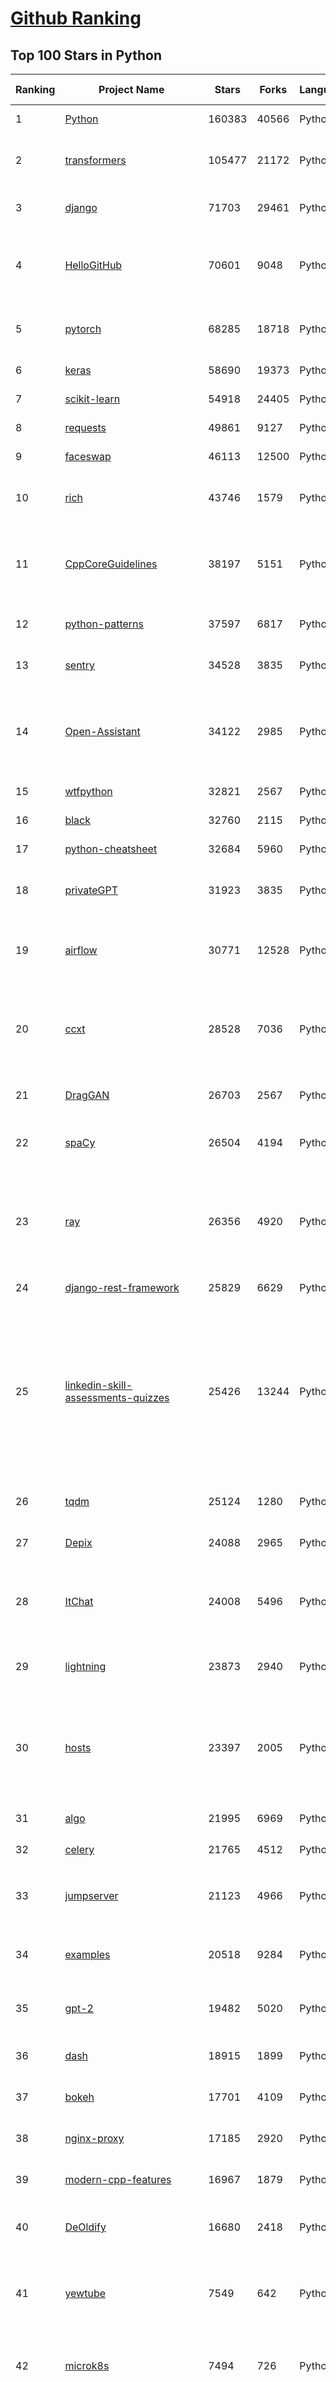 [Github Ranking](../README.md)
==========

## Top 100 Stars in Python

| Ranking | Project Name | Stars | Forks | Language | Open Issues | Description | Last Commit |
| ------- | ------------ | ----- | ----- | -------- | ----------- | ----------- | ----------- |
| 1 | [Python](https://github.com/TheAlgorithms/Python) | 160383 | 40566 | Python | 28 | All Algorithms implemented in Python | 2023-06-27T22:55:55Z |
| 2 | [transformers](https://github.com/huggingface/transformers) | 105477 | 21172 | Python | 588 | 🤗 Transformers: State-of-the-art Machine Learning for Pytorch, TensorFlow, and JAX. | 2023-06-29T08:46:58Z |
| 3 | [django](https://github.com/django/django) | 71703 | 29461 | Python | 0 | The Web framework for perfectionists with deadlines. | 2023-06-29T07:49:20Z |
| 4 | [HelloGitHub](https://github.com/521xueweihan/HelloGitHub) | 70601 | 9048 | Python | 107 | :octocat: 分享 GitHub 上有趣、入门级的开源项目。Share interesting, entry-level open source projects on GitHub. | 2023-06-28T00:31:22Z |
| 5 | [pytorch](https://github.com/pytorch/pytorch) | 68285 | 18718 | Python | 11281 | Tensors and Dynamic neural networks in Python with strong GPU acceleration | 2023-06-29T08:49:40Z |
| 6 | [keras](https://github.com/keras-team/keras) | 58690 | 19373 | Python | 294 | Deep Learning for humans | 2023-06-29T05:37:52Z |
| 7 | [scikit-learn](https://github.com/scikit-learn/scikit-learn) | 54918 | 24405 | Python | 1590 | scikit-learn: machine learning in Python | 2023-06-29T07:58:58Z |
| 8 | [requests](https://github.com/psf/requests) | 49861 | 9127 | Python | 203 | A simple, yet elegant, HTTP library. | 2023-06-26T18:38:59Z |
| 9 | [faceswap](https://github.com/deepfakes/faceswap) | 46113 | 12500 | Python | 21 | Deepfakes Software For All | 2023-06-28T18:17:57Z |
| 10 | [rich](https://github.com/Textualize/rich) | 43746 | 1579 | Python | 114 | Rich is a Python library for rich text and beautiful formatting in the terminal. | 2023-06-26T14:03:31Z |
| 11 | [CppCoreGuidelines](https://github.com/isocpp/CppCoreGuidelines) | 38197 | 5151 | Python | 222 | The C++ Core Guidelines are a set of tried-and-true guidelines, rules, and best practices about coding in C++ | 2023-06-25T03:45:31Z |
| 12 | [python-patterns](https://github.com/faif/python-patterns) | 37597 | 6817 | Python | 10 | A collection of design patterns/idioms in Python | 2023-05-24T00:51:48Z |
| 13 | [sentry](https://github.com/getsentry/sentry) | 34528 | 3835 | Python | 1073 | Developer-first error tracking and performance monitoring | 2023-06-29T09:02:48Z |
| 14 | [Open-Assistant](https://github.com/LAION-AI/Open-Assistant) | 34122 | 2985 | Python | 202 | OpenAssistant is a chat-based assistant that understands tasks, can interact with third-party systems, and retrieve information dynamically to do so. | 2023-06-26T19:45:56Z |
| 15 | [wtfpython](https://github.com/satwikkansal/wtfpython) | 32821 | 2567 | Python | 59 | What the f*ck Python? 😱 | 2023-04-28T07:04:28Z |
| 16 | [black](https://github.com/psf/black) | 32760 | 2115 | Python | 370 | The uncompromising Python code formatter | 2023-06-28T20:45:57Z |
| 17 | [python-cheatsheet](https://github.com/gto76/python-cheatsheet) | 32684 | 5960 | Python | 7 | Comprehensive Python Cheatsheet | 2023-06-09T07:50:13Z |
| 18 | [privateGPT](https://github.com/imartinez/privateGPT) | 31923 | 3835 | Python | 316 | Interact privately with your documents using the power of GPT, 100% privately, no data leaks | 2023-06-29T07:29:15Z |
| 19 | [airflow](https://github.com/apache/airflow) | 30771 | 12528 | Python | 707 | Apache Airflow - A platform to programmatically author, schedule, and monitor workflows | 2023-06-29T08:53:30Z |
| 20 | [ccxt](https://github.com/ccxt/ccxt) | 28528 | 7036 | Python | 789 | A JavaScript / TypeScript / Python / C# / PHP cryptocurrency trading API with support for more than 100 bitcoin/altcoin exchanges | 2023-06-29T08:36:34Z |
| 21 | [DragGAN](https://github.com/XingangPan/DragGAN) | 26703 | 2567 | Python | 67 | Official Code for DragGAN (SIGGRAPH 2023) | 2023-06-29T07:38:01Z |
| 22 | [spaCy](https://github.com/explosion/spaCy) | 26504 | 4194 | Python | 75 | 💫 Industrial-strength Natural Language Processing (NLP) in Python | 2023-06-28T15:10:35Z |
| 23 | [ray](https://github.com/ray-project/ray) | 26356 | 4920 | Python | 2720 | Ray is a unified framework for scaling AI and Python applications. Ray consists of a core distributed runtime and a toolkit of libraries (Ray AIR) for accelerating ML workloads. | 2023-06-29T08:59:42Z |
| 24 | [django-rest-framework](https://github.com/encode/django-rest-framework) | 25829 | 6629 | Python | 72 | Web APIs for Django. 🎸 | 2023-06-28T16:01:59Z |
| 25 | [linkedin-skill-assessments-quizzes](https://github.com/Ebazhanov/linkedin-skill-assessments-quizzes) | 25426 | 13244 | Python | 70 | Full reference of LinkedIn answers 2023 for skill assessments (aws-lambda, rest-api, javascript, react, git, html, jquery, mongodb, java, Go, python, machine-learning, power-point) linkedin excel test lösungen, linkedin machine learning test LinkedIn test questions and answers  | 2023-06-28T08:38:38Z |
| 26 | [tqdm](https://github.com/tqdm/tqdm) | 25124 | 1280 | Python | 346 | A Fast, Extensible Progress Bar for Python and CLI | 2023-06-25T02:46:43Z |
| 27 | [Depix](https://github.com/beurtschipper/Depix) | 24088 | 2965 | Python | 0 | Recovers passwords from pixelized screenshots | 2023-05-17T14:22:35Z |
| 28 | [ItChat](https://github.com/littlecodersh/ItChat) | 24008 | 5496 | Python | 250 | A complete and graceful API for Wechat. 微信个人号接口、微信机器人及命令行微信，三十行即可自定义个人号机器人。 | 2023-03-15T06:34:38Z |
| 29 | [lightning](https://github.com/Lightning-AI/lightning) | 23873 | 2940 | Python | 674 | Deep learning framework to train, deploy, and ship AI products Lightning fast. | 2023-06-29T03:01:09Z |
| 30 | [hosts](https://github.com/StevenBlack/hosts) | 23397 | 2005 | Python | 51 | 🔒 Consolidating and extending hosts files from several well-curated sources. Optionally pick extensions for porn, social media, and other categories. | 2023-06-27T22:30:17Z |
| 31 | [algo](https://github.com/wangzheng0822/algo) | 21995 | 6969 | Python | 102 | 数据结构和算法必知必会的50个代码实现 | 2022-11-04T12:46:41Z |
| 32 | [celery](https://github.com/celery/celery) | 21765 | 4512 | Python | 563 | Distributed Task Queue (development branch) | 2023-06-28T12:43:59Z |
| 33 | [jumpserver](https://github.com/jumpserver/jumpserver) | 21123 | 4966 | Python | 198 | JumpServer 是广受欢迎的开源堡垒机，是符合 4A 规范的专业运维安全审计系统。 | 2023-06-29T09:00:40Z |
| 34 | [examples](https://github.com/pytorch/examples) | 20518 | 9284 | Python | 152 | A set of examples around pytorch in Vision, Text, Reinforcement Learning, etc. | 2023-06-14T16:08:34Z |
| 35 | [gpt-2](https://github.com/openai/gpt-2) | 19482 | 5020 | Python | 120 | Code for the paper "Language Models are Unsupervised Multitask Learners" | 2023-06-02T09:33:46Z |
| 36 | [dash](https://github.com/plotly/dash) | 18915 | 1899 | Python | 710 | Data Apps & Dashboards for Python. No JavaScript Required. | 2023-06-28T18:44:17Z |
| 37 | [bokeh](https://github.com/bokeh/bokeh) | 17701 | 4109 | Python | 708 | Interactive Data Visualization in the browser, from  Python | 2023-06-28T11:05:14Z |
| 38 | [nginx-proxy](https://github.com/nginx-proxy/nginx-proxy) | 17185 | 2920 | Python | 363 | Automated nginx proxy for Docker containers using docker-gen | 2023-06-26T04:58:04Z |
| 39 | [modern-cpp-features](https://github.com/AnthonyCalandra/modern-cpp-features) | 16967 | 1879 | Python | 7 | A cheatsheet of modern C++ language and library features. | 2023-03-18T18:08:31Z |
| 40 | [DeOldify](https://github.com/jantic/DeOldify) | 16680 | 2418 | Python | 2 | A Deep Learning based project for colorizing and restoring old images (and video!) | 2023-04-16T16:39:32Z |
| 41 | [yewtube](https://github.com/mps-youtube/yewtube) | 7549 | 642 | Python | 184 | yewtube, forked from mps-youtube , is a Terminal based YouTube player and downloader. No Youtube API key required. | 2023-06-14T12:17:33Z |
| 42 | [microk8s](https://github.com/canonical/microk8s) | 7494 | 726 | Python | 244 | MicroK8s is a small, fast, single-package Kubernetes for developers, IoT and edge. | 2023-06-28T05:25:38Z |
| 43 | [PythonPark](https://github.com/Jack-Cherish/PythonPark) | 7365 | 1356 | Python | 1 | Python 开源项目之「自学编程之路」，保姆级教程：AI实验室、宝藏视频、数据结构、学习指南、机器学习实战、深度学习实战、网络爬虫、大厂面经、程序人生、资源分享。 | 2023-06-27T03:28:40Z |
| 44 | [RobustVideoMatting](https://github.com/PeterL1n/RobustVideoMatting) | 7211 | 973 | Python | 84 | Robust Video Matting in PyTorch, TensorFlow, TensorFlow.js, ONNX, CoreML! | 2023-06-15T13:06:52Z |
| 45 | [PaddleGAN](https://github.com/PaddlePaddle/PaddleGAN) | 7068 | 1178 | Python | 239 | PaddlePaddle GAN library, including lots of interesting applications like First-Order motion transfer,  Wav2Lip, picture repair, image editing, photo2cartoon, image style transfer, GPEN, and so on. | 2023-06-14T12:32:12Z |
| 46 | [BayesianOptimization](https://github.com/bayesian-optimization/BayesianOptimization) | 6864 | 1450 | Python | 10 | A Python implementation of global optimization with gaussian processes. | 2023-05-25T17:26:06Z |
| 47 | [hacktricks](https://github.com/carlospolop/hacktricks) | 6834 | 2027 | Python | 18 | Welcome to the page where you will find each trick/technique/whatever I have learnt in CTFs, real life apps, and reading researches and news. | 2023-06-29T02:46:46Z |
| 48 | [chroma](https://github.com/chroma-core/chroma) | 6693 | 456 | Python | 129 | the AI-native open-source embedding database | 2023-06-28T22:24:46Z |
| 49 | [buzz](https://github.com/chidiwilliams/buzz) | 6512 | 462 | Python | 39 | Buzz transcribes and translates audio offline on your personal computer. Powered by OpenAI's Whisper. | 2023-06-27T02:19:16Z |
| 50 | [tianshou](https://github.com/thu-ml/tianshou) | 6445 | 995 | Python | 61 | An elegant PyTorch deep reinforcement learning library. | 2023-06-28T09:04:59Z |
| 51 | [ngxtop](https://github.com/lebinh/ngxtop) | 6393 | 480 | Python | 45 | Real-time metrics for nginx server | 2022-10-06T19:58:56Z |
| 52 | [face-alignment](https://github.com/1adrianb/face-alignment) | 6360 | 1292 | Python | 64 | :fire: 2D and 3D Face alignment library build using pytorch  | 2023-06-06T12:53:09Z |
| 53 | [diff-match-patch](https://github.com/google/diff-match-patch) | 6346 | 1044 | Python | 63 | Diff Match Patch is a high-performance library in multiple languages that manipulates plain text. | 2023-06-02T14:07:25Z |
| 54 | [aws-sam-cli](https://github.com/aws/aws-sam-cli) | 6331 | 1145 | Python | 357 | CLI tool to build, test, debug, and deploy Serverless applications using AWS SAM | 2023-06-29T09:01:32Z |
| 55 | [python-dotenv](https://github.com/theskumar/python-dotenv) | 6152 | 370 | Python | 28 | Reads key-value pairs from a .env file and can set them as environment variables. It helps in developing applications following the 12-factor principles. | 2023-06-28T09:29:13Z |
| 56 | [gevent](https://github.com/gevent/gevent) | 5986 | 942 | Python | 109 | Coroutine-based concurrency library for Python | 2023-06-27T03:20:29Z |
| 57 | [WeasyPrint](https://github.com/Kozea/WeasyPrint) | 5904 | 603 | Python | 176 | The awesome document factory | 2023-06-20T13:47:51Z |
| 58 | [webpy](https://github.com/webpy/webpy) | 5818 | 1326 | Python | 35 | web.py is a web framework for python that is as simple as it is powerful.  | 2023-04-20T11:04:48Z |
| 59 | [persepolis](https://github.com/persepolisdm/persepolis) | 5745 | 658 | Python | 264 | Persepolis Download Manager is a GUI for aria2. | 2022-08-03T13:11:01Z |
| 60 | [vibora](https://github.com/vibora-io/vibora) | 5718 | 316 | Python | 112 | Fast, asynchronous and elegant Python web framework. | 2020-12-23T01:00:55Z |
| 61 | [ranger](https://github.com/ranger/ranger) | 13617 | 849 | Python | 686 | A VIM-inspired filemanager for the console | 2023-06-27T08:24:30Z |
| 62 | [awesome-oss-alternatives](https://github.com/RunaCapital/awesome-oss-alternatives) | 13568 | 718 | Python | 5 | Awesome list of open-source startup alternatives to well-known SaaS products 🚀 | 2023-06-28T01:09:17Z |
| 63 | [wxpy](https://github.com/youfou/wxpy) | 13527 | 2374 | Python | 295 | 微信机器人 / 可能是最优雅的微信个人号 API ✨✨ | 2019-07-14T17:59:47Z |
| 64 | [label-studio](https://github.com/heartexlabs/label-studio) | 13501 | 1609 | Python | 465 | Label Studio is a multi-type data labeling and annotation tool with standardized output format | 2023-06-29T01:21:14Z |
| 65 | [salt](https://github.com/saltstack/salt) | 13326 | 5432 | Python | 2526 | Software to automate the management and configuration of any infrastructure or application at scale. Get access to the Salt software package repository here:  | 2023-06-29T08:42:57Z |
| 66 | [mackup](https://github.com/lra/mackup) | 13299 | 918 | Python | 282 | Keep your application settings in sync (OS X/Linux) | 2023-06-25T20:24:21Z |
| 67 | [requests-html](https://github.com/psf/requests-html) | 13199 | 961 | Python | 168 | Pythonic HTML Parsing for Humans™ | 2023-06-21T14:24:42Z |
| 68 | [ChatPaper](https://github.com/kaixindelele/ChatPaper) | 13139 | 1443 | Python | 48 | Use ChatGPT to summarize the arXiv papers. 全流程加速科研，利用chatgpt进行论文总结+润色+审稿+审稿回复 | 2023-06-09T07:57:18Z |
| 69 | [discord.py](https://github.com/Rapptz/discord.py) | 13129 | 3731 | Python | 60 | An API wrapper for Discord written in Python. | 2023-06-28T12:21:16Z |
| 70 | [searx](https://github.com/searx/searx) | 12933 | 1731 | Python | 301 | Privacy-respecting metasearch engine | 2023-06-24T10:09:46Z |
| 71 | [newspaper](https://github.com/codelucas/newspaper) | 12890 | 2037 | Python | 401 | News, full-text, and article metadata extraction in Python 3. Advanced docs: | 2023-04-25T07:57:09Z |
| 72 | [TTS](https://github.com/coqui-ai/TTS) | 12824 | 1686 | Python | 25 | 🐸💬 - a deep learning toolkit for Text-to-Speech, battle-tested in research and production | 2023-06-28T22:46:51Z |
| 73 | [speedtest-cli](https://github.com/sivel/speedtest-cli) | 12813 | 1917 | Python | 0 | Command line interface for testing internet bandwidth using speedtest.net | 2023-04-29T19:11:54Z |
| 74 | [learn_python3_spider](https://github.com/wistbean/learn_python3_spider) | 12687 | 3157 | Python | 26 | python爬虫教程系列、从0到1学习python爬虫，包括浏览器抓包，手机APP抓包，如 fiddler、mitmproxy，各种爬虫涉及的模块的使用，如：requests、beautifulSoup、selenium、appium、scrapy等，以及IP代理，验证码识别，Mysql，MongoDB数据库的python使用，多线程多进程爬虫的使用，css 爬虫加密逆向破解，JS爬虫逆向，分布式爬虫，爬虫项目实战实例等 | 2023-03-30T17:03:58Z |
| 75 | [awx](https://github.com/ansible/awx) | 12377 | 3141 | Python | 1384 | AWX provides a web-based user interface, REST API, and task engine built on top of Ansible. It is one of the upstream projects for Red Hat Ansible Automation Platform. | 2023-06-29T07:17:05Z |
| 76 | [mailinabox](https://github.com/mail-in-a-box/mailinabox) | 12158 | 1364 | Python | 459 | Mail-in-a-Box helps individuals take back control of their email by defining a one-click, easy-to-deploy SMTP+everything else server: a mail server in a box. | 2023-06-27T09:50:28Z |
| 77 | [pyxel](https://github.com/kitao/pyxel) | 12083 | 768 | Python | 16 | A retro game engine for Python | 2023-06-27T17:38:31Z |
| 78 | [nltk](https://github.com/nltk/nltk) | 12073 | 2759 | Python | 238 | NLTK Source | 2023-06-28T16:18:24Z |
| 79 | [dgl](https://github.com/dmlc/dgl) | 11905 | 2851 | Python | 318 | Python package built to ease deep learning on graph, on top of existing DL frameworks. | 2023-06-29T08:24:12Z |
| 80 | [Zappa](https://github.com/Miserlou/Zappa) | 11899 | 1253 | Python | 604 | Serverless Python | 2023-03-23T13:59:31Z |
| 81 | [vid2vid](https://github.com/NVIDIA/vid2vid) | 8278 | 1198 | Python | 100 | Pytorch implementation of our method for high-resolution (e.g. 2048x1024) photorealistic video-to-video translation. | 2022-05-17T05:09:30Z |
| 82 | [pyautogui](https://github.com/asweigart/pyautogui) | 8264 | 1082 | Python | 414 | A cross-platform GUI automation Python module for human beings. Used to programmatically control the mouse & keyboard. | 2023-06-15T06:24:04Z |
| 83 | [ChatRWKV](https://github.com/BlinkDL/ChatRWKV) | 8195 | 582 | Python | 10 | ChatRWKV is like ChatGPT but powered by RWKV (100% RNN) language model, and open source. | 2023-06-26T04:51:02Z |
| 84 | [boto3](https://github.com/boto/boto3) | 8164 | 1772 | Python | 146 | AWS SDK for Python | 2023-06-28T19:28:19Z |
| 85 | [gpt-neo](https://github.com/EleutherAI/gpt-neo) | 7906 | 902 | Python | 11 | An implementation of model parallel GPT-2 and GPT-3-style models using the mesh-tensorflow library. | 2022-02-25T06:27:12Z |
| 86 | [fluentui-emoji](https://github.com/microsoft/fluentui-emoji) | 7868 | 435 | Python | 53 | A collection of familiar, friendly, and modern emoji from Microsoft | 2023-03-17T17:32:35Z |
| 87 | [chatgpt-mirai-qq-bot](https://github.com/lss233/chatgpt-mirai-qq-bot) | 7866 | 1063 | Python | 155 | 🚀 一键部署！真正的 AI 聊天机器人！支持ChatGPT、文心一言、讯飞星火、Bing、Bard、ChatGLM、POE，多账号，人设调教，虚拟女仆、图片渲染、语音发送 \| 支持 QQ、Telegram、Discord、微信 等平台 | 2023-06-29T02:33:45Z |
| 88 | [dagster](https://github.com/dagster-io/dagster) | 7755 | 972 | Python | 1446 | An orchestration platform for the development, production, and observation of data assets. | 2023-06-28T23:51:15Z |
| 89 | [CustomTkinter](https://github.com/TomSchimansky/CustomTkinter) | 7739 | 826 | Python | 181 | A modern and customizable python UI-library based on Tkinter | 2023-06-26T19:30:33Z |
| 90 | [tortoise-tts](https://github.com/neonbjb/tortoise-tts) | 7724 | 1047 | Python | 174 | A multi-voice TTS system trained with an emphasis on quality | 2023-06-26T16:55:09Z |
| 91 | [data-science-from-scratch](https://github.com/joelgrus/data-science-from-scratch) | 7700 | 4198 | Python | 55 | code for Data Science From Scratch book | 2023-03-26T10:34:30Z |
| 92 | [pysheeet](https://github.com/crazyguitar/pysheeet) | 7682 | 1185 | Python | 18 | Python Cheat Sheet | 2023-06-15T01:31:00Z |
| 93 | [gitfiti](https://github.com/gelstudios/gitfiti) | 7668 | 1070 | Python | 12 | abusing github commit history for the lulz | 2023-04-22T01:23:47Z |
| 94 | [pymc](https://github.com/pymc-devs/pymc) | 7636 | 1792 | Python | 170 | Bayesian Modeling in Python | 2023-06-28T21:25:05Z |
| 95 | [machine_learning_examples](https://github.com/lazyprogrammer/machine_learning_examples) | 7528 | 6105 | Python | 9 | A collection of machine learning examples and tutorials. | 2023-03-27T06:26:51Z |
| 96 | [pytorch3d](https://github.com/facebookresearch/pytorch3d) | 7419 | 1152 | Python | 189 | PyTorch3D is FAIR's library of reusable components for deep learning with 3D data | 2023-06-22T20:07:16Z |
| 97 | [pulse](https://github.com/adamian98/pulse) | 7367 | 1479 | Python | 54 | PULSE: Self-Supervised Photo Upsampling via Latent Space Exploration of Generative Models | 2021-04-30T11:50:25Z |
| 98 | [pywal](https://github.com/dylanaraps/pywal) | 7331 | 295 | Python | 132 | 🎨 Generate and change color-schemes on the fly. | 2023-06-27T20:16:07Z |
| 99 | [deep-learning-models](https://github.com/fchollet/deep-learning-models) | 7232 | 2471 | Python | 80 | Keras code and weights files for popular deep learning models. | 2020-10-01T05:28:40Z |
| 100 | [binance-trade-bot](https://github.com/edeng23/binance-trade-bot) | 7174 | 2097 | Python | 94 | Automated cryptocurrency trading bot | 2023-05-11T13:14:45Z |

